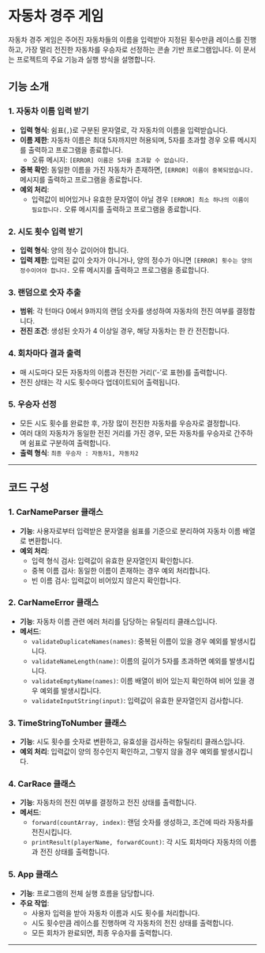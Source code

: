 # 자동차 경주 게임

자동차 경주 게임은 주어진 자동차들의 이름을 입력받아 지정된 횟수만큼 레이스를 진행하고, 가장 멀리 전진한 자동차를 우승자로 선정하는 콘솔 기반 프로그램입니다. 이 문서는 프로젝트의 주요 기능과 실행 방식을 설명합니다.

## 기능 소개

### 1. **자동차 이름 입력 받기**

- **입력 형식**: 쉼표(`,`)로 구분된 문자열로, 각 자동차의 이름을 입력받습니다.
- **이름 제한**: 자동차 이름은 최대 5자까지만 허용되며, 5자를 초과할 경우 오류 메시지를 출력하고 프로그램을 종료합니다.
  - 오류 메시지: `[ERROR] 이름은 5자를 초과할 수 없습니다.`
- **중복 확인**: 동일한 이름을 가진 자동차가 존재하면, `[ERROR] 이름이 중복되었습니다.` 메시지를 출력하고 프로그램을 종료합니다.
- **예외 처리**:
  - 입력값이 비어있거나 유효한 문자열이 아닐 경우 `[ERROR] 최소 하나의 이름이 필요합니다.` 오류 메시지를 출력하고 프로그램을 종료합니다.

### 2. **시도 횟수 입력 받기**

- **입력 형식**: 양의 정수 값이어야 합니다.
- **입력 제한**: 입력된 값이 숫자가 아니거나, 양의 정수가 아니면 `[ERROR] 횟수는 양의 정수이어야 합니다.` 오류 메시지를 출력하고 프로그램을 종료합니다.

### 3. **랜덤으로 숫자 추출**

- **범위**: 각 턴마다 0에서 9까지의 랜덤 숫자를 생성하여 자동차의 전진 여부를 결정합니다.
- **전진 조건**: 생성된 숫자가 4 이상일 경우, 해당 자동차는 한 칸 전진합니다.

### 4. **회차마다 결과 출력**

- 매 시도마다 모든 자동차의 이름과 전진한 거리(‘-’로 표현)를 출력합니다.
- 전진 상태는 각 시도 횟수마다 업데이트되어 출력됩니다.

### 5. **우승자 선정**

- 모든 시도 횟수를 완료한 후, 가장 많이 전진한 자동차를 우승자로 결정합니다.
- 여러 대의 자동차가 동일한 전진 거리를 가진 경우, 모든 자동차를 우승자로 간주하며 쉼표로 구분하여 출력합니다.
- **출력 형식**: `최종 우승자 : 자동차1, 자동차2`

---

## 코드 구성

### 1. **CarNameParser 클래스**

- **기능**: 사용자로부터 입력받은 문자열을 쉼표를 기준으로 분리하여 자동차 이름 배열로 변환합니다.
- **예외 처리**:
  - 입력 형식 검사: 입력값이 유효한 문자열인지 확인합니다.
  - 중복 이름 검사: 동일한 이름이 존재하는 경우 예외 처리합니다.
  - 빈 이름 검사: 입력값이 비어있지 않은지 확인합니다.

### 2. **CarNameError 클래스**

- **기능**: 자동차 이름 관련 에러 처리를 담당하는 유틸리티 클래스입니다.
- **메서드**:
  - `validateDuplicateNames(names)`: 중복된 이름이 있을 경우 예외를 발생시킵니다.
  - `validateNameLength(name)`: 이름의 길이가 5자를 초과하면 예외를 발생시킵니다.
  - `validateEmptyName(names)`: 이름 배열이 비어 있는지 확인하여 비어 있을 경우 예외를 발생시킵니다.
  - `validateInputString(input)`: 입력값이 유효한 문자열인지 검사합니다.

### 3. **TimeStringToNumber 클래스**

- **기능**: 시도 횟수를 숫자로 변환하고, 유효성을 검사하는 유틸리티 클래스입니다.
- **예외 처리**: 입력값이 양의 정수인지 확인하고, 그렇지 않을 경우 예외를 발생시킵니다.

### 4. **CarRace 클래스**

- **기능**: 자동차의 전진 여부를 결정하고 전진 상태를 출력합니다.
- **메서드**:
  - `forward(countArray, index)`: 랜덤 숫자를 생성하고, 조건에 따라 자동차를 전진시킵니다.
  - `printResult(playerName, forwardCount)`: 각 시도 회차마다 자동차의 이름과 전진 상태를 출력합니다.

### 5. **App 클래스**

- **기능**: 프로그램의 전체 실행 흐름을 담당합니다.
- **주요 작업**:
  - 사용자 입력을 받아 자동차 이름과 시도 횟수를 처리합니다.
  - 시도 횟수만큼 레이스를 진행하며 각 자동차의 전진 상태를 출력합니다.
  - 모든 회차가 완료되면, 최종 우승자를 출력합니다.

---
